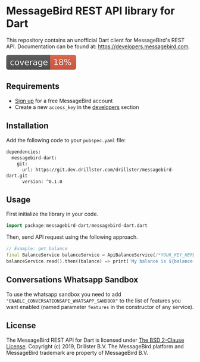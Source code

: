 # MessageBird REST API library for Dart
This repository contains an unofficial Dart client for MessageBird's REST API. Documentation can be found at: https://developers.messagebird.com.

![Coverage](/coverage_badge.svg)



## Requirements
- [Sign up](https://www.messagebird.com/en/signup) for a free MessageBird account
- Create a new `access_key` in the [developers](https://www.messagebird.com/app/en/settings/developers/access) section

## Installation
Add the following code to your `pubspec.yaml` file:

```
dependencies:
  messagebird-dart:
    git:
      url: https://git.dev.drillster.com/drillster/messagebird-dart.git
      version: ^0.1.0
```

## Usage
First initialize the library in your code.
```dart
import package:messagebird-dart/messagebird-dart.dart
```

Then, send API request using the following approach.
```dart
// Example: get balance
final BalanceService balanceService = ApiBalanceService(/*YOUR_KEY_HERE*/);
balanceService.read().then((balance) => print('My balance is ${balance.amount}'));
```

## Conversations Whatsapp Sandbox
To use the whatsapp sandbox you need to add `"ENABLE_CONVERSATIONSAPI_WHATSAPP_SANDBOX"` to the list of features you want enabled (named parameter `features` in the constructor of any service).

## License
The MessageBird REST API for Dart is licensed under [The BSD 2-Clause License](http://opensource.org/licenses/BSD-2-Clause). Copyright (c) 2019, Drillster B.V. 
The MessageBird platform and MessageBird trademark are property of MessageBird B.V.